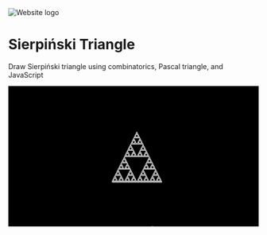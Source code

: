 <img alt="Website logo" src="favicon.ico" width="128">

# Sierpiński Triangle
Draw Sierpiński triangle using combinatorics, Pascal triangle, and JavaScript

![Project preview](screenshots/preview.gif)


